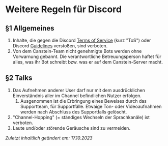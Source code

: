 # Weitere Regeln für Discord

## §1 Allgemeines
1. Inhalte, die gegen die Discord [Terms of Service](https://discord.com/terms) (kurz "ToS") oder Discord [Guidelines](https://discord.com/guidelines) verstoßen, sind verboten.
2. Von dem Canstein-Team nicht genehmigte Bots werden ohne Vorwarnung gebannt. Die verantwortliche Betreuungsperson haftet für alles, was ihr Bot schreibt bzw. was er auf dem Canstein-Server macht.

## §2 Talks
1. Das Aufnehmen anderer User darf nur mit dem ausdrücklichen Einverständnis aller im Channel befindlichen Nutzer erfolgen.
    1. Ausgenommen ist die Erbringung eines Beweises durch das Supportteam, für Supportfälle. Etwaige Ton- oder Videoaufnahmen werden nach Abschluss des Supportfalls gelöscht.
2. "Channel-Hopping" (= ständiges Wechseln der Sprachkanäle) ist verboten.
3. Laute und/oder störende Geräusche sind zu vermeiden.

_Zuletzt inhaltlich geändert am: 17.10.2023_